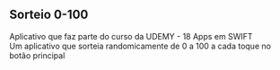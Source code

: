 ## Sorteio 0-100 ##
Aplicativo que faz parte do curso da UDEMY - 18 Apps em SWIFT<br>
Um aplicativo que sorteia randomicamente de 0 a 100 a cada toque no botão principal
